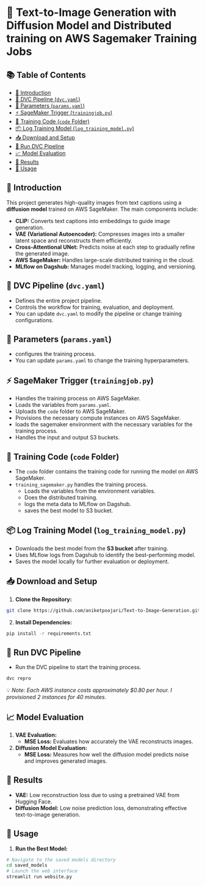 # 🚀 **Text-to-Image Generation with Diffusion Model and Distributed training on AWS Sagemaker Training Jobs**

## 📚 **Table of Contents**
- [📄 Introduction](#introduction)
- [📂 DVC Pipeline (`dvc.yaml`)](#dvc-pipeline-dvcyaml)
- [🔧 Parameters (`params.yaml`)](#parameters-paramsyaml)
- [⚡️ SageMaker Trigger (`trainingjob.py`)](#sagemaker-trigger-trainingjobpy)
- [📝 Training Code (`code` Folder)](#training-code-code-folder)
- [📦 Log Training Model (`log_training_model.py`)](#log-training-model-log_training_modelpy)
- [📥 Download and Setup](#download-and-setup)
- [🚀 Run DVC Pipeline](#run-dvc-pipeline)
- [📈 Model Evaluation](#model-evaluation)
- [🎉 Results](#results)
- [🚀 Usage](#usage)


## 📄 **Introduction**
This project generates high-quality images from text captions using a **diffusion model** trained on AWS SageMaker. The main components include:

- **CLIP:** Converts text captions into embeddings to guide image generation.  
- **VAE (Variational Autoencoder):** Compresses images into a smaller latent space and reconstructs them efficiently.  
- **Cross-Attentional UNet:** Predicts noise at each step to gradually refine the generated image.  
- **AWS SageMaker:** Handles large-scale distributed training in the cloud.  
- **MLflow on Dagshub:** Manages model tracking, logging, and versioning.  


## 📂 **DVC Pipeline (`dvc.yaml`)**
- Defines the entire project pipeline.  
- Controls the workflow for training, evaluation, and deployment.  
- You can update `dvc.yaml` to modify the pipeline or change training configurations.


## 🔧 **Parameters (`params.yaml`)**
- configures the training process.
- You can update `params.yaml` to change the training hyperparameters.


## ⚡️ **SageMaker Trigger (`trainingjob.py`)**
- Handles the training process on AWS SageMaker.
- Loads the variables from `params.yaml`.
- Uploads the `code` folder to AWS SageMaker.
- Provisions the necessary compute instances on AWS SageMaker.
- loads the sagemaker environment with the necessary variables for the training process.
- Handles the input and output S3 buckets. 


## 📝 **Training Code (`code` Folder)**
- The `code` folder contains the training code for running the model on AWS SageMaker.  
- `training_sagemaker.py` handles the training process.
    - Loads the variables from the environment variables.
    - Does the distributed training.
    - logs the meta data to MLflow on Dagshub.
    - saves the best model to S3 bucket.


## 📦 **Log Training Model (`log_training_model.py`)**
- Downloads the best model from the **S3 bucket** after training.  
- Uses MLflow logs from Dagshub to identify the best-performing model.  
- Saves the model locally for further evaluation or deployment.  


## 📥 **Download and Setup**
1. **Clone the Repository:**  
```bash
git clone https://github.com/aniketpoojari/Text-to-Image-Generation.git
```
2. **Install Dependencies:**  
```bash
pip install -r requirements.txt
```


## 🔄 **Run DVC Pipeline**
- Run the DVC pipeline to start the training process.  
```bash
dvc repro
```
💡 *Note: Each AWS instance costs approximately $0.80 per hour. I provisioned 2 instances for 40 minutes.*


## 📈 **Model Evaluation**
1. **VAE Evaluation:**  
   - **MSE Loss:** Evaluates how accurately the VAE reconstructs images.  
2. **Diffusion Model Evaluation:**  
   - **MSE Loss:** Measures how well the diffusion model predicts noise and improves generated images.  


## 🎉 **Results**
- **VAE:** Low reconstruction loss due to using a pretrained VAE from Hugging Face.  
- **Diffusion Model:** Low noise prediction loss, demonstrating effective text-to-image generation.  


## 🚀 **Usage**
1. **Run the Best Model:**  
```bash
# Navigate to the saved models directory
cd saved_models
# Launch the web interface
streamlit run website.py
```